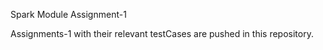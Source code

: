 Spark Module Assignment-1

Assignments-1 with their relevant testCases are pushed in this repository.
